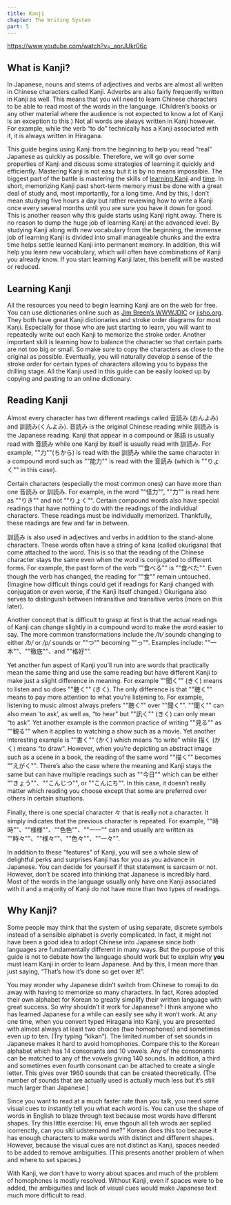 ```yaml
---
title: Kanji
chapter: The Writing System
part: 5
---
```


https://www.youtube.com/watch?v=_aorJUkr06c

## What is Kanji?

In Japanese, nouns and stems of adjectives and verbs are almost all written in Chinese characters called Kanji. Adverbs are also fairly frequently written in Kanji as well. This means that you will need to learn Chinese characters to be able to read most of the words in the language. (Children’s books or any other material where the audience is not expected to know a lot of Kanji is an exception to this.) Not all words are always written in Kanji however. For example, while the verb “to do” technically has a Kanji associated with it, it is always written in Hiragana.

This guide begins using Kanji from the beginning to help you read “real” Japanese as quickly as possible. Therefore, we will go over some properties of Kanji and discuss some strategies of learning it quickly and efficiently. Mastering Kanji is not easy but it is by no means impossible. The biggest part of the battle is mastering the skills of <u>learning Kanji</u> and <u>time</u>. In short, memorizing Kanji past short-term memory must be done with a great deal of study and, most importantly, for a long time. And by this, I don’t mean studying five hours a day but rather reviewing how to write a Kanji once every several months until you are sure you have it down for good. This is another reason why this guide starts using Kanji right away. There is no reason to dump the huge job of learning Kanji at the advanced level. By studying Kanji along with new vocabulary from the beginning, the immense job of learning Kanji is divided into small manageable chunks and the extra time helps settle learned Kanji into permanent memory. In addition, this will help you learn new vocabulary, which will often have combinations of Kanji you already know. If you start learning Kanji later, this benefit will be wasted or reduced.

## Learning Kanji

All the resources you need to begin learning Kanji are on the web for free. You can use dictionaries online such as [Jim Breen’s WWWJDIC](http://www.csse.monash.edu.au/~jwb/wwwjdic.html) or [jisho.org](http://jisho.org/). They both have great Kanji dictionaries and stroke order diagrams for most Kanji. Especially for those who are just starting to learn, you will want to repeatedly write out each Kanji to memorize the stroke order. Another important skill is learning how to balance the character so that certain parts are not too big or small. So make sure to copy the characters as close to the original as possible. Eventually, you will naturally develop a sense of the stroke order for certain types of characters allowing you to bypass the drilling stage. All the Kanji used in this guide can be easily looked up by copying and pasting to an online dictionary.

## Reading Kanji

Almost every character has two different readings called 音読み (おんよみ) and 訓読み(くんよみ). 音読み is the original Chinese reading while 訓読み is the Japanese reading. Kanji that appear in a compound or 熟語 is usually read with 音読み while one Kanji by itself is usually read with 訓読み. For example, ""力""(ちから) is read with the 訓読み while the same character in a compound word such as ""能力"" is read with the 音読み (which is ""りょく"" in this case).

Certain characters (especially the most common ones) can have more than one 音読み or 訓読み. For example, in the word ""怪力"", ""力"" is read here as ""りき"" and not ""りょく"". Certain compound words also have special readings that have nothing to do with the readings of the individual characters. These readings must be individually memorized. Thankfully, these readings are few and far in between.

訓読み is also used in adjectives and verbs in addition to the stand-alone characters. These words often have a string of kana (called okurigana) that come attached to the word. This is so that the reading of the Chinese character stays the same even when the word is conjugated to different forms. For example, the past form of the verb ""食べる"" is ""食べた"". Even though the verb has changed, the reading for ""食"" remain untouched. (Imagine how difficult things could get if readings for Kanji changed with conjugation or even worse, if the Kanji itself changed.) Okurigana also serves to distinguish between intransitive and transitive verbs (more on this later).

Another concept that is difficult to grasp at first is that the actual readings of Kanji can change slightly in a compound word to make the word easier to say. The more common transformations include the _/h/_ sounds changing to either _/b/_ or _/p/_ sounds or ""つ"" becoming ""っ"". Examples include: ""一本""、""徹底""、and ""格好"".

Yet another fun aspect of Kanji you’ll run into are words that practically mean the same thing and use the same reading but have different Kanji to make just a slight difference in meaning. For example ""聞く"" (きく) means to listen and so does ""聴く"" (きく). The only difference is that ""聴く"" means to pay more attention to what you’re listening to. For example, listening to music almost always prefers ""聴く"" over ""聞く"". ""聞く"" can also mean ‘to ask’, as well as, “to hear” but ""訊く"" (きく) can only mean “to ask”. Yet another example is the common practice of writing ""見る"" as ""観る"" when it applies to watching a show such as a movie. Yet another interesting example is ""書く"" (かく) which means “to write” while 描く (かく) means “to draw”. However, when you’re depicting an abstract image such as a scene in a book, the reading of the same word ""描く"" becomes ""えがく"". There’s also the case where the meaning and Kanji stays the same but can have multiple readings such as ""今日"" which can be either ""きょう""、""こんじつ"", or ""こんにち"". In this case, it doesn’t really matter which reading you choose except that some are preferred over others in certain situations.

Finally, there is one special character 々 that is really not a character. It simply indicates that the previous character is repeated. For example, ""時時""、""様様""、""色色""、""一一"" can and usually are written as ""時々""、""様々""、""色々""、""一々"".

In addition to these “features” of Kanji, you will see a whole slew of delightful perks and surprises Kanji has for you as you advance in Japanese. You can decide for yourself if that statement is sarcasm or not. However, don’t be scared into thinking that Japanese is incredibly hard. Most of the words in the language usually only have one Kanji associated with it and a majority of Kanji do not have more than two types of readings.

## Why Kanji?

Some people may think that the system of using separate, discrete symbols instead of a sensible alphabet is overly complicated. In fact, it might not have been a good idea to adopt Chinese into Japanese since both languages are fundamentally different in many ways. But the purpose of this guide is not to debate how the language should work but to explain why **you** must learn Kanji in order to learn Japanese. And by this, I mean more than just saying, “That’s how it’s done so get over it!”.

You may wonder why Japanese didn’t switch from Chinese to romaji to do away with having to memorize so many characters. In fact, Korea adopted their own alphabet for Korean to greatly simplify their written language with great success. So why shouldn’t it work for Japanese? I think anyone who has learned Japanese for a while can easily see why it won’t work. At any one time, when you convert typed Hiragana into Kanji, you are presented with almost always at least two choices (two homophones) and sometimes even up to ten. (Try typing “kikan”). The limited number of set sounds in Japanese makes it hard to avoid homophones. Compare this to the Korean alphabet which has 14 consonants and 10 vowels. Any of the consonants can be matched to any of the vowels giving 140 sounds. In addition, a third and sometimes even fourth consonant can be attached to create a single letter. This gives over 1960 sounds that can be created theoretically. (The number of sounds that are actually used is actually much less but it’s still much larger than Japanese.)

Since you want to read at a much faster rate than you talk, you need some visual cues to instantly tell you what each word is. You can use the shape of words in English to blaze through text because most words have different shapes. Try this little exercise: Hi, enve thgouh all teh wrods aer seplled icorrenctly, can you sltil udsternand me?” Korean does this too because it has enough characters to make words with distinct and different shapes. However, because the visual cues are not distinct as Kanji, spaces needed to be added to remove ambiguities. (This presents another problem of when and where to set spaces.)

With Kanji, we don’t have to worry about spaces and much of the problem of homophones is mostly resolved. Without Kanji, even if spaces were to be added, the ambiguities and lack of visual cues would make Japanese text much more difficult to read.
